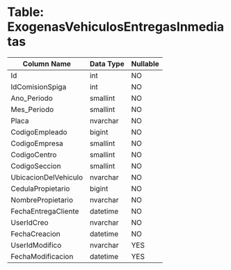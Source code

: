 # Table: ExogenasVehiculosEntregasInmediatas

| Column Name | Data Type | Nullable |
|-------------|-----------|----------|
| Id | int | NO |
| IdComisionSpiga | int | NO |
| Ano_Periodo | smallint | NO |
| Mes_Periodo | smallint | NO |
| Placa | nvarchar | NO |
| CodigoEmpleado | bigint | NO |
| CodigoEmpresa | smallint | NO |
| CodigoCentro | smallint | NO |
| CodigoSeccion | smallint | NO |
| UbicacionDelVehiculo | nvarchar | NO |
| CedulaPropietario | bigint | NO |
| NombrePropietario | nvarchar | NO |
| FechaEntregaCliente | datetime | NO |
| UserIdCreo | nvarchar | NO |
| FechaCreacion | datetime | NO |
| UserIdModifico | nvarchar | YES |
| FechaModificacion | datetime | YES |
